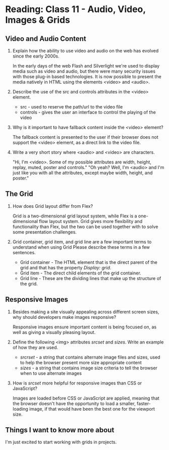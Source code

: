 # Reading: Class 11 - Audio, Video, Images & Grids

## Video and Audio Content

1. Explain how the ability to use video and audio on the web has evolved since the early 2000s.

   In the early days of the web Flash and Silverlight we're used to display media such as video and audio, but there were many security issues with those plug-in based technologies. It is now possible to present the media natively in HTML using the elements \<video> and \<audio>.

2. Describe the use of the src and controls attributes in the \<video> element.

   - src - used to reserve the path/url to the video file
   - controls - gives the user an interface to control the playing of the video

3. Why is it important to have fallback content inside the \<video> element?

   The fallback content is presented to the user if their browser does not support the \<video>
   element, as a direct link to the video file.

4. Write a very short story where \<audio> and \<video> are characters.

   "Hi, I'm \<video>. Some of my possible attributes are width, height, replay, muted, poster and
   controls."
   "Oh yeah? Well, I'm \<audio> and I'm just like you with all the attributes, except maybe width,
   height, and poster."

## The Grid

1. How does Grid layout differ from Flex?

   Grid is a two-dimensional grid layout system, while Flex is a one-dimensional flow layout system. Grid gives more flexibility and functionality than Flex, but the two can be used together with to solve some presentation challenges.

2. Grid container, grid item, and grid line are a few important terms to understand when using Grid Please describe these terms in a few sentences.

   - Grid container - The HTML element that is the direct parent of the grid and that has the
     property _Display: grid_.
   - Grid item - The direct child elements of the grid container.
   - Grid line - These are the dividing lines that make up the structure of the grid.

## Responsive Images

1. Besides making a site visually appealing across different screen sizes, why should developers
   make images responsive?

   Responsive images ensure important content is being focused on, as well as giving a visually pleasing layout.

2. Define the following \<img> attributes _srcset_ and _sizes_. Write an example of how they are
   used.

   - _srcrset_ - a string that contains alternate image files and sizes, used to help the browser
     present more size appropriate content
   - _sizes_ - a string that contains image size criteria to tell the browser when to use alternate
     images

3. How is _srcset_ more helpful for responsive images than CSS or JavaScript?

   Images are loaded before CSS or JavaScript are applied, meaning that the browser doesn't
   have the opportunity to load a smaller, faster-loading image, if that would have been the best
   one for the viewport size.

## Things I want to know more about

I'm just excited to start working with grids in projects.
